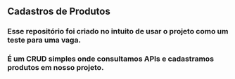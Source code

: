 ## Cadastros de Produtos 

### Esse repositório foi criado no intuito de usar o projeto como um teste para uma vaga.

### É um CRUD simples onde consultamos APIs e cadastramos produtos em nosso projeto.
